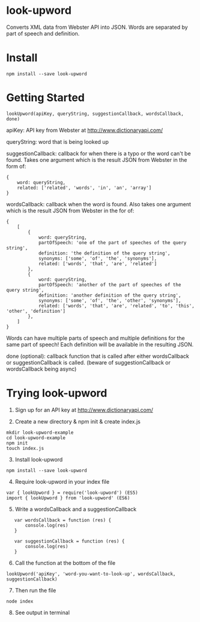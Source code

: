 # look-upword

Converts XML data from Webster API into JSON. Words are separated by part of speech and definition.

# Install
```
npm install --save look-upword
```

# Getting Started
```
lookUpword(apiKey, queryString, suggestionCallback, wordsCallback, done)
```

apiKey: API key from Webster at http://www.dictionaryapi.com/

queryString: word that is being looked up

suggestionCallback: callback for when there is a typo or the word can't be found. Takes one argument which is the result JSON from Webster in the form of:

```
{
    word: queryString,
    related: ['related', 'words', 'in', 'an', 'array']
}

```
wordsCallback: callback when the word is found. Also takes one argument which is the result JSON from Webster in the for of:
```
{
    [
        {
            word: queryString,
            partOfSpeech: 'one of the part of speeches of the query string',
            definition: 'the definition of the query string',
            synonyms: ['some', 'of', 'the', 'synonyms'],
            related: ['words', 'that', 'are', 'related']
        },
        {
            word: queryString,
            partOfSpeech: 'another of the part of speeches of the query string',
            definition: 'another definition of the query string',
            synonyms: ['some', 'of', 'the', 'other', 'synonyms'],
            related: ['words', 'that', 'are', 'related', 'to', 'this', 'other', 'definition']
        },
    ]
}
```
Words can have multiple parts of speech and multiple definitions for the same part of speech! Each definition will be available in the resulting JSON.

done (optional): callback function that is called after either wordsCallback or suggestionCallback is called.  (beware of suggestionCallback or wordsCallback being async)

# Trying look-upword

1. Sign up for an API key at http://www.dictionaryapi.com/

2. Create a new directory & npm init & create index.js

 ```
mkdir look-upword-example
cd look-upword-example
npm init
touch index.js
```

3. Install look-upword

 ```
npm install --save look-upword
```

4. Require look-upword in your index file

 ```
var { lookUpword } = require('look-upword') (ES5)
import { lookUpword } from 'look-upword' (ES6)
```

5. Write a wordsCallback and a suggestionCallback

 ```
    var wordsCallback = function (res) {
        console.log(res)
    }

    var suggestionCallback = function (res) {
        console.log(res)
    }
```

6. Call the function at the bottom of the file

 ```
lookUpword('apiKey', 'word-you-want-to-look-up', wordsCallback, suggestionCallback)
```

7. Then run the file

 ```
 node index
```

8. See output in terminal
